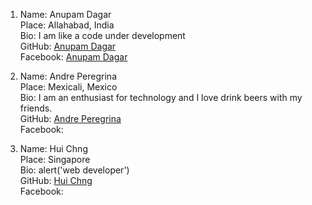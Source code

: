 1. Name: Anupam Dagar  
   Place: Allahabad, India  
   Bio: I am like a code under development  
   GitHub: [Anupam Dagar](https://github.com/Anupam-dagar)    
   Facebook: [Anupam Dagar](https://www.facebook.com/invincible.anupam)    
   
2. Name:  Andre Peregrina  
   Place: Mexicali, Mexico  
   Bio:  I am an enthusiast for technology and I love drink beers with my friends.  
   GitHub: [Andre Peregrina](https://github.com/andreperegrina)  
   Facebook:  

3. Name:  Hui Chng  
   Place: Singapore  
   Bio:  alert('web developer')  
   GitHub: [Hui Chng](https://github.com/huiyie)  
   Facebook: 
